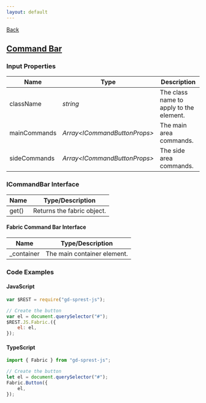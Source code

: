 ```yaml
---
layout: default
---
```

[Back](/js/fabric)
## [Command Bar](https://dev.office.com/fabric-js/Components/CommandBar/CommandBar.html)
### Input Properties

| Name | Type | Description |
| --- | --- | --- |
| className | _string_ | The class name to apply to the element. |
| mainCommands | _Array&lt;ICommandButtonProps&gt;_ | The main area commands. |
| sideCommands | _Array&lt;ICommandButtonProps&gt;_ | The side area commands. |

### ICommandBar Interface

| Name | Type/Description |
| --- | --- |
| get() | Returns the fabric object. |

#### Fabric Command Bar Interface

| Name | Type/Description |
| --- | --- |
| \_container | The main container element. |

### Code Examples
#### JavaScript
```js
var $REST = require("gd-sprest-js");

// Create the button
var el = document.querySelector("#");
$REST.JS.Fabric.({
    el: el,
});
```
#### TypeScript
```ts
import { Fabric } from "gd-sprest-js";

// Create the button
let el = document.querySelector("#");
Fabric.Button({
    el,
});
```